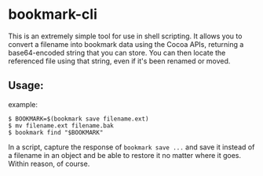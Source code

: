 # bookmark-cli

This is an extremely simple tool for use in shell scripting. It allows you to convert a filename into bookmark data using the Cocoa APIs, returning a base64-encoded string that you can store. You can then locate the referenced file using that string, even if it's been renamed or moved.

## Usage:

example:

    $ BOOKMARK=$(bookmark save filename.ext)
    $ mv filename.ext filename.bak
    $ bookmark find "$BOOKMARK"

In a script, capture the response of `bookmark save ...` and save it instead of a filename in an object and be able to restore it no matter where it goes. Within reason, of course.
